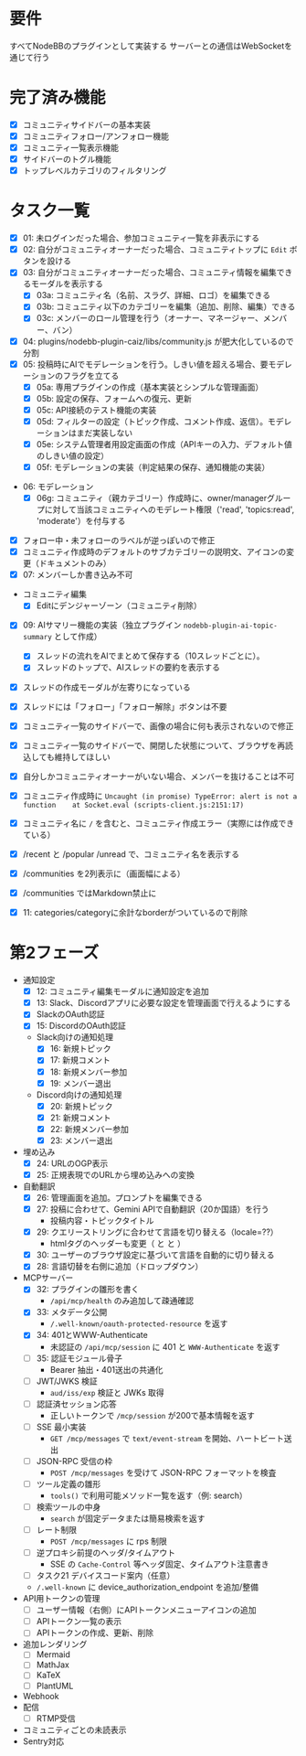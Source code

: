 
# 要件

すべてNodeBBのプラグインとして実装する
サーバーとの通信はWebSocketを通じて行う

# 完了済み機能

- [x] コミュニティサイドバーの基本実装
- [x] コミュニティフォロー/アンフォロー機能
- [x] コミュニティ一覧表示機能
- [x] サイドバーのトグル機能
- [x] トップレベルカテゴリのフィルタリング

# タスク一覧

- [x] 01: 未ログインだった場合、参加コミュニティ一覧を非表示にする
- [x] 02: 自分がコミュニティオーナーだった場合、コミュニティトップに `Edit` ボタンを設ける
- [x] 03: 自分がコミュニティオーナーだった場合、コミュニティ情報を編集できるモーダルを表示する
  - [x] 03a: コミュニティ名（名前、スラグ、詳細、ロゴ）を編集できる
  - [x] 03b: コミュニティ以下のカテゴリーを編集（追加、削除、編集）できる
  - [x] 03c: メンバーのロール管理を行う（オーナー、マネージャー、メンバー、バン）
- [x] 04: plugins/nodebb-plugin-caiz/libs/community.js が肥大化しているので分割
- [x] 05: 投稿時にAIでモデレーションを行う。しきい値を超える場合、要モデレーションのフラグを立てる
  - [x] 05a: 専用プラグインの作成（基本実装とシンプルな管理画面）
  - [x] 05b: 設定の保存、フォームへの復元、更新
  - [x] 05c: API接続のテスト機能の実装
  - [x] 05d: フィルターの設定（トピック作成、コメント作成、返信）。モデレーションはまだ実装しない
  - [x] 05e: システム管理者用設定画面の作成（APIキーの入力、デフォルト値のしきい値の設定）
  - [x] 05f: モデレーションの実装（判定結果の保存、通知機能の実装）
- 06: モデレーション
  - [x] 06g: コミュニティ（親カテゴリー）作成時に、owner/managerグループに対して当該コミュニティへのモデレート権限（'read', 'topics:read', 'moderate'）を付与する
- [x] フォロー中・未フォローのラベルが逆っぽいので修正
- [x] コミュニティ作成時のデフォルトのサブカテゴリーの説明文、アイコンの変更（ドキュメントのみ）
- [x] 07: メンバーしか書き込み不可
- コミュニティ編集
  - [x] Editにデンジャーゾーン（コミュニティ削除）
- [x] 09: AIサマリー機能の実装（独立プラグイン `nodebb-plugin-ai-topic-summary` として作成）
  - [x] スレッドの流れをAIでまとめて保存する（10スレッドごとに）。
  - [x] スレッドのトップで、AIスレッドの要約を表示する
- [x] スレッドの作成モーダルが左寄りになっている
- [x] スレッドには「フォロー」「フォロー解除」ボタンは不要
- [x] コミュニティ一覧のサイドバーで、画像の場合に何も表示されないので修正
- [x] コミュニティ一覧のサイドバーで、開閉した状態について、ブラウザを再読込しても維持してほしい
- [x] 自分しかコミュニティオーナーがいない場合、メンバーを抜けることは不可
- [x] コミュニティ作成時に `Uncaught (in promise) TypeError: alert is not a function    at Socket.eval (scripts-client.js:2151:17)`
- [x] コミュニティ名に `/` を含むと、コミュニティ作成エラー（実際には作成できている）
- [x] /recent と /popular /unread で、コミュニティ名を表示する
- [x] /communities を2列表示に（画面幅による）
- [x] /communities ではMarkdown禁止に

- [x] 11: categories/categoryに余計なborderがついているので削除

# 第2フェーズ

- 通知設定
  - [x] 12: コミュニティ編集モーダルに通知設定を追加
  - [x] 13: Slack、Discordアプリに必要な設定を管理画面で行えるようにする
  - [x] SlackのOAuth認証
  - [x] 15: DiscordのOAuth認証
  - Slack向けの通知処理
    - [x] 16: 新規トピック
    - [x] 17: 新規コメント
    - [x] 18: 新規メンバー参加
    - [x] 19: メンバー退出
  - Discord向けの通知処理
    - [x] 20: 新規トピック
    - [x] 21: 新規コメント
    - [x] 22: 新規メンバー参加
    - [x] 23: メンバー退出
- 埋め込み
  - [x] 24: URLのOGP表示
  - [x] 25: 正規表現でのURLから埋め込みへの変換
- 自動翻訳
  - [x] 26: 管理画面を追加。プロンプトを編集できる
  - [x] 27: 投稿に合わせて、Gemini APIで自動翻訳（20か国語）を行う
    - 投稿内容・トピックタイトル
  - [x] 29: クエリーストリングに合わせて言語を切り替える（locale=??）
    - htmlタグのヘッダーも変更（<html lang="??"> と <meta name="og:locale" content="??"> と <link rel="alternate" hreflang="ja" href="https://example.com/?lang=??" />）
  - [x] 30: ユーザーのブラウザ設定に基づいて言語を自動的に切り替える
  - [x] 28: 言語切替を右側に追加（ドロップダウン）
- MCPサーバー
  - [x] 32: プラグインの雛形を書く
    - `/api/mcp/health` のみ追加して疎通確認
  - [x] 33: メタデータ公開
    - `/.well-known/oauth-protected-resource` を返す
  - [x] 34: 401とWWW-Authenticate
    - 未認証の `/api/mcp/session` に 401 と `WWW-Authenticate` を返す
  - [ ] 35: 認証モジュール骨子
    - Bearer 抽出・401送出の共通化
  - [ ] JWT/JWKS 検証
    - `aud/iss/exp` 検証と JWKs 取得
  - [ ] 認証済セッション応答
    - 正しいトークンで `/mcp/session` が200で基本情報を返す
  - [ ] SSE 最小実装
    - `GET /mcp/messages` で `text/event-stream` を開始、ハートビート送出
  - [ ] JSON-RPC 受信の枠
    - `POST /mcp/messages` を受けて JSON-RPC フォーマットを検査
  - [ ] ツール定義の雛形
    - `tools()` で利用可能メソッド一覧を返す（例: search）
  - [ ] 検索ツールの中身
    - `search` が固定データまたは簡易検索を返す
  - [ ] レート制限
    - `POST /mcp/messages` に rps 制限
  - [ ] 逆プロキシ前提のヘッダ/タイムアウト
    - SSE の `Cache-Control` 等ヘッダ固定、タイムアウト注意書き
  - [ ]  タスク21 デバイスコード案内（任意）
    - `/.well-known` に device_authorization_endpoint を追加/整備
- API用トークンの管理
  - [ ] ユーザー情報（右側）にAPIトークンメニューアイコンの追加
  - [ ] APIトークン一覧の表示
  - [ ] APIトークンの作成、更新、削除
- 追加レンダリング
  - [ ] Mermaid
  - [ ] MathJax
  - [ ] KaTeX
  - [ ] PlantUML
- Webhook
- 配信
  - [ ] RTMP受信
- コミュニティごとの未読表示
- Sentry対応
